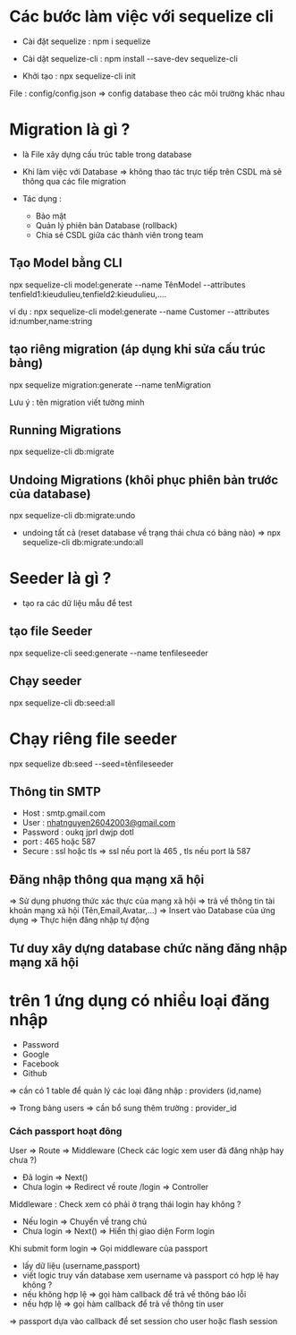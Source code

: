 # Các bước làm việc với sequelize cli

- Cài đặt sequelize : npm i sequelize

- Cài dặt sequelize-cli : npm install --save-dev sequelize-cli

- Khởi tạo : npx sequelize-cli init

File : config/config.json => config database theo các môi trường khác nhau

# Migration là gì ?

- là File xây dựng cấu trúc table trong database

- Khi làm việc với Database => không thao tác trực tiếp trên CSDL mà sẽ thông qua các file migration

- Tác dụng :

  - Bảo mật
  - Quản lý phiên bản Database (rollback)
  - Chia sẻ CSDL giữa các thành viên trong team

## Tạo Model bằng CLI

npx sequelize-cli model:generate --name TênModel --attributes tenfield1:kieudulieu,tenfield2:kieudulieu,....

ví dụ : npx sequelize-cli model:generate --name Customer --attributes id:number,name:string

## tạo riêng migration (áp dụng khi sửa cấu trúc bảng)

npx sequelize migration:generate --name tenMigration

Lưu ý : tên migration viết tường minh

## Running Migrations

npx sequelize-cli db:migrate

## Undoing Migrations (khôi phục phiên bản trước của database)

npx sequelize-cli db:migrate:undo

- undoing tất cả (reset database về trạng thái chưa có bảng nào) => npx sequelize-cli db:migrate:undo:all

# Seeder là gì ?

- tạo ra các dữ liệu mẫu để test

## tạo file Seeder

npx sequelize-cli seed:generate --name tenfileseeder

## Chạy seeder

npx sequelize-cli db:seed:all

# Chạy riêng file seeder

npx sequelize db:seed --seed=tênfileseeder

## Thông tin SMTP

- Host : smtp.gmail.com
- User : nhatnguyen26042003@gmail.com
- Password : oukq jprl dwjp dotl
- port : 465 hoặc 587
- Secure : ssl hoặc tls => ssl nếu port là 465 , tls nếu port là 587

## Đăng nhập thông qua mạng xã hội

=> Sử dụng phương thức xác thực của mạng xã hội => trả về thông tin tài khoản mạng xã hội (Tên,Email,Avatar,...)
=> Insert vào Database của ứng dụng
=> Thực hiện đăng nhập tự động

## Tư duy xây dựng database chức năng đăng nhập mạng xã hội

# trên 1 ứng dụng có nhiều loại đăng nhập

- Password
- Google
- Facebook
- Github

=> cần có 1 table để quản lý các loại đăng nhập : providers (id,name)

=> Trong bảng users => cần bổ sung thêm trường : provider_id

### Cách passport hoạt đông

User
=>
Route
=>
Middleware (Check các logic xem user đã đăng nhập hay chưa ?)

- Đã login => Next()
- Chưa login => Redirect về route /login
  => Controller

Middleware : Check xem có phải ở trạng thái login hay không ?

- Nếu login => Chuyển về trang chủ
- Chưa login => Next() => Hiển thị giao diện Form login

Khi submit form login => Gọi middleware của passport

- lấy dữ liệu (username,passport)
- viết logic truy vấn database xem username và passport có hợp lệ hay không ?
- nếu không hợp lệ => gọi hàm callback để trả về thông báo lỗi
- nếu hợp lệ => gọi hàm callback để trả về thông tin user

=> passport dựa vào callback để set session cho user hoặc flash session
